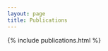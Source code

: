 ```yaml
---
layout: page
title: Publications
---
```


{% include publications.html %}
<!-- <ol>
  {% for paper in site.data.publications %}
  <li>
    {% for au in paper.author %}
      {% if paper.rs_author contains au %}
        <strong>{{ au }}</strong>,
      {% else %}
        {{ au }},
      {% endif %}
    {% endfor %}
    <em>{{ paper.title }}</em>, {{ paper.year }}, <a href="http://adsabs.harvard.edu/abs/{{ paper.bibcode }}">{{ paper.bibcode }}</a>
  </li>
  {% endfor %}
</ol> -->
